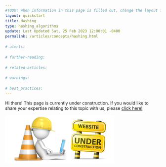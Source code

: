 ```yaml
---
#TODO: When information in this page is filled out, change the layout from "quickstart" to "page". Then, uncomment the fields below and fill them out.
layout: quickstart
title: Hashing
type: hashing_algorithms
update: Last Updated Sat, 25 Feb 2023 12:00:01 -0400
permalink: /articles/concepts/hashing.html

# alerts:

# further-reading:

# related-articles:

# warnings:

# best_practices:
---
```


Hi there! This page is currently under construction. If you would like to share your expertise relating to this topic with us, please <a href="/CONTRIBUTING-template.md">click here!</a>

<img src="/img/common/under_construction.jpg" style="width:70%;height:70%;" alt="under construction image">

